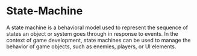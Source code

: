 # State-Machine
A state machine is a behavioral model used to represent the sequence of states an object or system goes through in response to events. In the context of game development, state machines can be used to manage the behavior of game objects, such as enemies, players, or UI elements.
